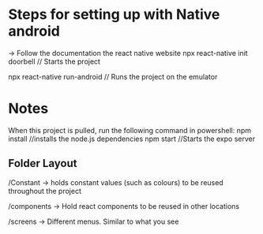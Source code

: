 # Steps for setting up with Native android 

-> Follow the documentation the react native website 
npx react-native init doorbell  // Starts the project 

npx react-native run-android // Runs the project on the emulator 

# Notes 

When this project is pulled, run the following command in powershell: 
npm install //installs the node.js dependencies 
npm start   //Starts the expo server

## Folder Layout
/Constant 
-> holds constant values (such as colours) to be reused throughout the project 

/components 
-> Hold react components to be reused in other locations 

/screens 
-> Different menus. Similar to what you see 